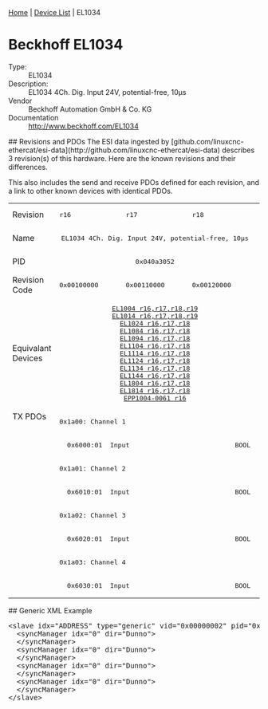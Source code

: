 <div class="nav"><a href="/esi-data">Home</a> | <a href="/esi-data/devices">Device List</a> | EL1034</div>

#  Beckhoff EL1034

<dl>
  <dt>Type:</dt><dd>EL1034</dd>
  <dt>Description:</dt><dd>EL1034 4Ch. Dig. Input 24V, potential-free, 10µs</dd>
  <dt>Vendor</dt><dd>Beckhoff Automation GmbH & Co. KG</dd>
  <dt>Documentation</dt><dd><a href="http://www.beckhoff.com/EL1034">http://www.beckhoff.com/EL1034</a></dd>
</dl>
## Revisions and PDOs
The ESI data ingested by [github.com/linuxcnc-ethercat/esi-data](http://github.com/linuxcnc-ethercat/esi-data) describes 3 revision(s) of this hardware.  Here are the known revisions and their differences.

This also includes the send and receive PDOs defined for each revision, and a link to other known devices with identical PDOs.

<table>
<tr >
<td class="first">Revision</td>
<td ><pre>r16</pre></td>
<td ><pre>r17</pre></td>
<td ><pre>r18</pre></td>
</tr>
<tr >
<td class="first">Name</td>
<td  colspan=3 align="center"><pre>EL1034 4Ch. Dig. Input 24V, potential-free, 10µs</pre></td>
</tr>
<tr >
<td class="first">PID</td>
<td  colspan=3 align="center"><pre>0x040a3052</pre></td>
</tr>
<tr >
<td class="first">Revision Code</td>
<td ><pre>0x00100000</pre></td>
<td ><pre>0x00110000</pre></td>
<td ><pre>0x00120000</pre></td>
</tr>
<tr >
<td class="first">Equivalant Devices</td>
<td  colspan=3 align="center"><pre><a href="EL1004">EL1004 r16,r17,r18,r19</a><br/><a href="EL1014">EL1014 r16,r17,r18,r19</a><br/><a href="EL1024">EL1024 r16,r17,r18</a><br/><a href="EL1084">EL1084 r16,r17,r18</a><br/><a href="EL1094">EL1094 r16,r17,r18</a><br/><a href="EL1104">EL1104 r16,r17,r18</a><br/><a href="EL1114">EL1114 r16,r17,r18</a><br/><a href="EL1124">EL1124 r16,r17,r18</a><br/><a href="EL1134">EL1134 r16,r17,r18</a><br/><a href="EL1144">EL1144 r16,r17,r18</a><br/><a href="EL1804">EL1804 r16,r17,r18</a><br/><a href="EL1814">EL1814 r16,r17,r18</a><br/><a href="EPP1004-0061">EPP1004-0061 r16</a></pre></td>
</tr>
<tr class="txpdo pdosection">
<td class="first" rowspan=8 valign=top>TX PDOs</td>
<td colspan=3 align="left"><pre>0x1a00: Channel 1</pre></td>
<td></td>
</tr>
<tr class="txpdo">
<td  colspan=3 align="left"><pre>  0x6000:01  Input                           BOOL</pre></td>
</tr>
<tr class="txpdo pdosection">
<td  colspan=3 align="left"><pre>0x1a01: Channel 2</pre></td>
</tr>
<tr class="txpdo">
<td  colspan=3 align="left"><pre>  0x6010:01  Input                           BOOL</pre></td>
</tr>
<tr class="txpdo pdosection">
<td  colspan=3 align="left"><pre>0x1a02: Channel 3</pre></td>
</tr>
<tr class="txpdo">
<td  colspan=3 align="left"><pre>  0x6020:01  Input                           BOOL</pre></td>
</tr>
<tr class="txpdo pdosection">
<td  colspan=3 align="left"><pre>0x1a03: Channel 4</pre></td>
</tr>
<tr class="txpdo">
<td  colspan=3 align="left"><pre>  0x6030:01  Input                           BOOL</pre></td>
</tr>
</table>
## Generic XML Example
<pre class="xml">
&lt;slave idx="ADDRESS" type="generic" vid="0x00000002" pid="0x040a3052" configPdos="true"&gt;
  &lt;syncManager idx="0" dir="Dunno"&gt;
  &lt;/syncManager&gt;
  &lt;syncManager idx="0" dir="Dunno"&gt;
  &lt;/syncManager&gt;
  &lt;syncManager idx="0" dir="Dunno"&gt;
  &lt;/syncManager&gt;
  &lt;syncManager idx="0" dir="Dunno"&gt;
  &lt;/syncManager&gt;
&lt;/slave&gt;
</pre>
